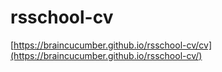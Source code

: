# rsschool-cv
[https://braincucumber.github.io/rsschool-cv/cv](https://braincucumber.github.io/rsschool-cv/)

